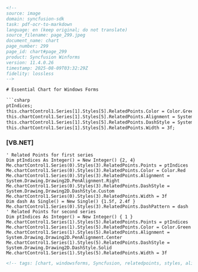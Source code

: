 ```html
<!-- 
source: image
domain: syncfusion-sdk
task: pdf-ocr-to-markdown
language: en (keep original; do not translate)
source_filename: page_299.jpeg
document_name: chart
page_number: 299
page_id: chart#page_299
product: Syncfusion Winforms
version: 11.4.0.26
timestamp: 2025-08-09T03:32:29Z
fidelity: lossless
-->

# Essential Chart for Windows Forms

```csharp
ptIndices;
this.chartControl1.Series[1].Styles[5].RelatedPoints.Color = Color.Green;
this.chartControl1.Series[1].Styles[5].RelatedPoints.Alignment = System.Drawing.Drawing2D.PenAlignment.Center;
this.chartControl1.Series[1].Styles[5].RelatedPoints.DashStyle = System.Drawing.Drawing2D.DashStyle.Solid;
this.chartControl1.Series[1].Styles[5].RelatedPoints.Width = 3f;
```

### [VB.NET]

```vbnet
' Related Points for first series
Dim ptIndices As Integer() = New Integer() {2, 4}
Me.chartControl1.Series(0).Styles(3).RelatedPoints.Points = ptIndices
Me.chartControl1.Series(0).Styles(3).RelatedPoints.Color = Color.Red
Me.chartControl1.Series(0).Styles(3).RelatedPoints.Alignment = System.Drawing.Drawing2D.PenAlignment.Right
Me.chartControl1.Series(0).Styles(3).RelatedPoints.DashStyle = System.Drawing.Drawing2D.DashStyle.Custom
Me.chartControl1.Series(0).Styles(3).RelatedPoints.Width = 3f
Dim dash As Single() = New Single() {1.5f, 2.4f }
Me.chartControl1.Series(0).Styles(3).RelatedPoints.DashPattern = dash
' Related Points for second series
Dim ptIndices As Integer() = New Integer() { 1 }
Me.chartControl1.Series(1).Styles(5).RelatedPoints.Points = ptIndices
Me.chartControl1.Series(1).Styles(5).RelatedPoints.Color = Color.Green
Me.chartControl1.Series(1).Styles(5).RelatedPoints.Alignment = System.Drawing.Drawing2D.PenAlignment.Center
Me.chartControl1.Series(1).Styles(5).RelatedPoints.DashStyle = System.Drawing.Drawing2D.DashStyle.Solid
Me.chartControl1.Series(1).Styles(5).RelatedPoints.Width = 3f
```

```html
<!-- tags: [chart, windowsforms, Syncfusion, relatedpoints, styles, alignment, dashstyle, color, width] keywords: [RelatedPoints, chartControl1, Series, Styles, PenAlignment, DashStyle, Color, Width] -->
``` 
